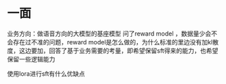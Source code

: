 # 一面
业务方向：做语音方向的大模型的基座模型
问了reward model ，数据量少会不会存在过不准的问题，reward model是怎么做的，为什么标准的里边没有加kl散度，这边要加，回答了基于业务需要的考量，即希望保留sft得来的能力，也希望保留一些逻辑能力


使用lora进行sft有什么优缺点




